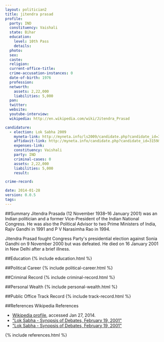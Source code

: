 ```yaml
---
layout: politician2
title: jitendra prasad
profile: 
  party: IND
  constituency: Vaishali
  state: Bihar
  education: 
    level: 10th Pass
    details: 
  photo: 
  sex: 
  caste: 
  religion: 
  current-office-title: 
  crime-accusation-instances: 0
  date-of-birth: 1976
  profession: 
  networth: 
    assets: 2,22,000
    liabilities: 5,000
  pan: 
  twitter: 
  website: 
  youtube-interview: 
  wikipedia: http://en.wikipedia.com/wiki/Jitendra_Prasad

candidature: 
  - election: Lok Sabha 2009
    myneta-link: http://myneta.info/ls2009/candidate.php?candidate_id=3159
    affidavit-link: http://myneta.info/candidate.php?candidate_id=3159&scan=original
    expenses-link: 
    constituency: Vaishali 
    party: IND
    criminal-cases: 0
    assets: 2,22,000
    liabilities: 5,000
    result:  

crime-record: 

date: 2014-01-28
version: 0.0.5
tags: 
---
```

##Summary
Jitendra Prasada (12 November 1938–16 January 2001) was an Indian politician and a former Vice-President of the Indian National Congress. He was also the Political Advisor to two Prime Ministers of India, Rajiv Gandhi in 1991 and P V Narasimha Rao in 1994.

Jitendra Prasad fought Congress Party's presidential election against Sonia Gandhi on 9 November 2000 but was defeated. He died on 16 January 2001 in New Delhi after a brief illness.


##Education
{% include education.html %}


##Political Career
{% include political-career.html %}


##Criminal Record
{% include criminal-record.html %}


##Personal Wealth
{% include personal-wealth.html %}


##Public Office Track Record
{% include track-record.html %}


##References
Wikipedia References
- [Wikipedia profile]({{page.profile.wikipedia}}), accessed Jan 27, 2014.
- ["Lok Sabha - Synopsis of Debates, February 19, 2001"][wiki1]
- ["Lok Sabha - Synopsis of Debates, February 19, 2001"][wiki2]

[wiki1]: http://parliamentofindia.nic.in/lsdeb/ls13/ses6/190201.htm
[wiki2]: http://teleradproviders.com/nbn/story.php?id=NjcwNw==


{% include references.html %}